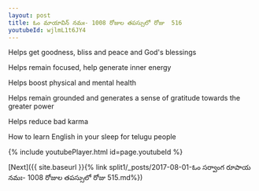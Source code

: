 ```yaml
---
layout: post
title: ఓం మాయావిన్ నమః- 1008 రోజుల తపస్సులో రోజు  516
youtubeId: wjlmL1t6JY4
---
```

 
 
Helps get goodness, bliss and peace and God's blessings
 
Helps remain focused, help generate inner energy 
 
Helps boost physical and mental health 
 
Helps remain grounded and generates a sense of gratitude towards the greater power 
 
Helps reduce bad karma
 
How to learn English in your sleep for telugu people
 
 
 
 


{% include youtubePlayer.html id=page.youtubeId %}
 
[Next]({{ site.baseurl }}{% link split1/_posts/2017-08-01-ఓం సర్వాంగ రూపాయ నమః- 1008 రోజుల తపస్సులో రోజు  515.md%})
 
